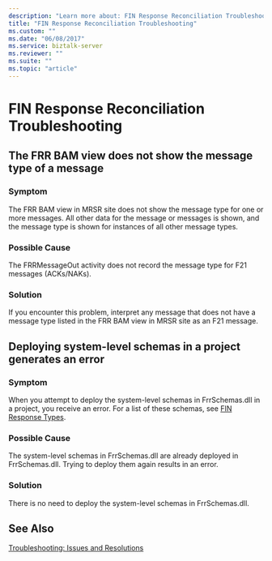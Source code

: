 ```yaml
---
description: "Learn more about: FIN Response Reconciliation Troubleshooting"
title: "FIN Response Reconciliation Troubleshooting"
ms.custom: ""
ms.date: "06/08/2017"
ms.service: biztalk-server
ms.reviewer: ""
ms.suite: ""
ms.topic: "article"
---
```

# FIN Response Reconciliation Troubleshooting
## The FRR BAM view does not show the message type of a message  
  
### Symptom  
 The FRR BAM view in MRSR site does not show the message type for one or more messages. All other data for the message or messages is shown, and the message type is shown for instances of all other message types.  
  
### Possible Cause  
 The FRRMessageOut activity does not record the message type for F21 messages (ACKs/NAKs).  
  
### Solution  
 If you encounter this problem, interpret any message that does not have a message type listed in the FRR BAM view in MRSR site as an F21 message.  
  
## Deploying system-level schemas in a project generates an error  
  
### Symptom  
 When you attempt to deploy the system-level schemas in FrrSchemas.dll in a project, you receive an error. For a list of these schemas, see [FIN Response Types](../../adapters-and-accelerators/accelerator-swift/fin-response-types.md).  
  
### Possible Cause  
 The system-level schemas in FrrSchemas.dll are already deployed in FrrSchemas.dll. Trying to deploy them again results in an error.  
  
### Solution  
 There is no need to deploy the system-level schemas in FrrSchemas.dll.  
  
## See Also  
 [Troubleshooting: Issues and Resolutions](../../adapters-and-accelerators/accelerator-swift/troubleshooting-issues-and-resolutions1.md)
